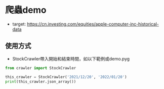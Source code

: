 # 爬蟲demo

* target: https://cn.investing.com/equities/apple-computer-inc-historical-data

## 使用方式
* StockCrawler帶入開始和結束時間，如以下範例或demo.pyg

```python
from crawler import StockCrawler

this_crawler = StockCrawler('2021/12/20', '2022/01/20')
print(this_crawler.json_array())
```